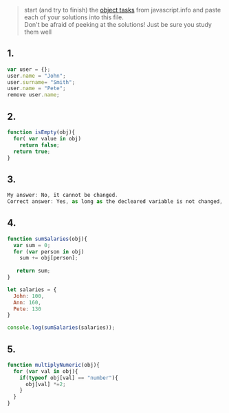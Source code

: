 > start (and try to finish) the [object tasks](https://javascript.info/object) from javascript.info and paste each of your solutions into this file.    
> Don't be afraid of peeking at the solutions!  Just be sure you study them well


## 1. 
```js
var user = {};
user.name = "John";
user.surname= "Smith";
user.name = "Pete";
remove user.name;
```

## 2.
```js
function isEmpty(obj){
  for( var value in obj)
    return false;
  return true;
}
```

## 3.
```js
My answer: No, it cannot be changed. 
Correct answer: Yes, as long as the decleared variable is not changed, consts can be altered. 
```

## 4. 
```js
function sumSalaries(obj){
  var sum = 0;
  for (var person in obj)
    sum += obj[person];
    
   return sum;
}

let salaries = {
  John: 100,
  Ann: 160,
  Pete: 130
}

console.log(sumSalaries(salaries));
```

## 5.
```js
function multiplyNumeric(obj){
  for (var val in obj){
    if(typeof obj[val] == "number"){
      obj[val] *=2;
    }
  }
}
```
